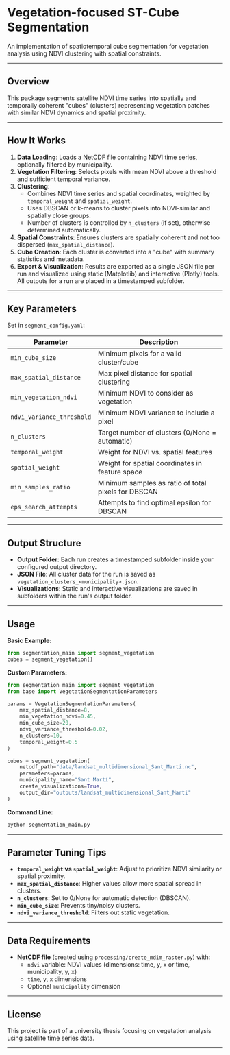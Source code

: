 # Vegetation-focused ST-Cube Segmentation

An implementation of spatiotemporal cube segmentation for vegetation analysis using NDVI clustering with spatial constraints.

---

## Overview

This package segments satellite NDVI time series into spatially and temporally coherent "cubes" (clusters) representing vegetation patches with similar NDVI dynamics and spatial proximity.

---

## How It Works

1. **Data Loading**: Loads a NetCDF file containing NDVI time series, optionally filtered by municipality.
2. **Vegetation Filtering**: Selects pixels with mean NDVI above a threshold and sufficient temporal variance.
3. **Clustering**: 
   - Combines NDVI time series and spatial coordinates, weighted by `temporal_weight` and `spatial_weight`.
   - Uses DBSCAN or k-means to cluster pixels into NDVI-similar and spatially close groups.
   - Number of clusters is controlled by `n_clusters` (if set), otherwise determined automatically.
4. **Spatial Constraints**: Ensures clusters are spatially coherent and not too dispersed (`max_spatial_distance`).
5. **Cube Creation**: Each cluster is converted into a "cube" with summary statistics and metadata.
6. **Export & Visualization**: Results are exported as a single JSON file per run and visualized using static (Matplotlib) and interactive (Plotly) tools. All outputs for a run are placed in a timestamped subfolder.

---

## Key Parameters

Set in `segment_config.yaml`:

| Parameter                | Description                                                      |
|--------------------------|------------------------------------------------------------------|
| `min_cube_size`          | Minimum pixels for a valid cluster/cube                          |
| `max_spatial_distance`   | Max pixel distance for spatial clustering                        |
| `min_vegetation_ndvi`    | Minimum NDVI to consider as vegetation                           |
| `ndvi_variance_threshold`| Minimum NDVI variance to include a pixel                         |
| `n_clusters`             | Target number of clusters (0/None = automatic)                   |
| `temporal_weight`        | Weight for NDVI vs. spatial features                             |
| `spatial_weight`         | Weight for spatial coordinates in feature space                  |
| `min_samples_ratio`      | Minimum samples as ratio of total pixels for DBSCAN              |
| `eps_search_attempts`    | Attempts to find optimal epsilon for DBSCAN                      |

---

## Output Structure

- **Output Folder**: Each run creates a timestamped subfolder inside your configured output directory.
- **JSON File**: All cluster data for the run is saved as `vegetation_clusters_<municipality>.json`.
- **Visualizations**: Static and interactive visualizations are saved in subfolders within the run's output folder.

---

## Usage

**Basic Example:**
```python
from segmentation_main import segment_vegetation
cubes = segment_vegetation()
```

**Custom Parameters:**
```python
from segmentation_main import segment_vegetation
from base import VegetationSegmentationParameters

params = VegetationSegmentationParameters(
    max_spatial_distance=8,
    min_vegetation_ndvi=0.45,
    min_cube_size=20,
    ndvi_variance_threshold=0.02,
    n_clusters=10,
    temporal_weight=0.5
)

cubes = segment_vegetation(
    netcdf_path="data/landsat_multidimensional_Sant_Marti.nc",
    parameters=params,
    municipality_name="Sant Martí",
    create_visualizations=True,
    output_dir="outputs/landsat_multidimensional_Sant_Marti"
)
```

**Command Line:**
```bash
python segmentation_main.py
```

---

## Parameter Tuning Tips

- **`temporal_weight` vs `spatial_weight`**: Adjust to prioritize NDVI similarity or spatial proximity.
- **`max_spatial_distance`**: Higher values allow more spatial spread in clusters.
- **`n_clusters`**: Set to 0/None for automatic detection (DBSCAN).
- **`min_cube_size`**: Prevents tiny/noisy clusters.
- **`ndvi_variance_threshold`**: Filters out static vegetation.

---

## Data Requirements

- **NetCDF file** (created using `processing/create_mdim_raster.py`) with:
  - `ndvi` variable: NDVI values (dimensions: time, y, x or time, municipality, y, x)
  - `time`, `y`, `x` dimensions
  - Optional `municipality` dimension

---

## License

This project is part of a university thesis focusing on vegetation analysis using satellite time series data.

---